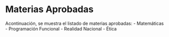 Materias Aprobadas
=======================

Acontinuación, se muestra el listado de materias aprobadas:
    - Matemáticas
    - Programación Funcional
    - Realidad Nacional
    - Ética